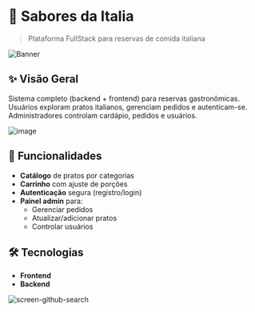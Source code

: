# 🍝 Sabores da Italia

> Plataforma FullStack para reservas de comida italiana

![Banner](https://github.com/user-attachments/assets/fb3945f3-e328-4688-8f62-f5f0b0a3e142)

## ✨ Visão Geral
Sistema completo (backend + frontend) para reservas gastronômicas. Usuários exploram pratos italianos, gerenciam pedidos e autenticam-se. Administradores controlam cardápio, pedidos e usuários.


![image](https://github.com/user-attachments/assets/14281452-a7e8-47da-ab95-779b4d64ada3)
## 🚀 Funcionalidades
- **Catálogo** de pratos por categorias
- **Carrinho** com ajuste de porções
- **Autenticação** segura (registro/login)
- **Painel admin** para:
  - Gerenciar pedidos
  - Atualizar/adicionar pratos
  - Controlar usuários

## 🛠️ Tecnologias
- **Frontend**
- **Backend**
  
![screen-github-search](https://github.com/user-attachments/assets/52777c39-6117-4cfa-b3a4-865fe98ca58d)
